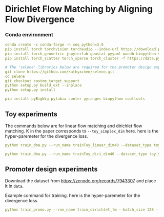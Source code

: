 # Dirichlet Flow Matching by Aligning Flow Divergence

### Conda environment
```yaml
conda create -c conda-forge -n seq python=3.9
pip install torch torchvision torchaudio --index-url https://download.pytorch.org/whl/cu113
pip install torch_geometric jupyterlab gpustat pyyaml wandb biopython spyrmsd einops biopandas plotly seaborn prody tqdm lightning imageio tmtools "fair-esm[esmfold]" e3nn
pip install torch_scatter torch_sparse torch_cluster -f https://data.pyg.org/whl/torch-2.1.0+cu113.htm

# The 'selene' libraries below are required for the promoter design experiments
git clone https://github.com/kathyxchen/selene.git
cd selene
git checkout custom_target_support
python setup.py build_ext --inplace
python setup.py install

pip install pyBigWig pytabix cooler pyranges biopython cooltools
```

## Toy experiments
The commands below are for linear flow matching and dirichlet flow matching. K in the paper corresponds to `--toy_simplex_dim` here. <LAMBDA> here is the hyper-paremeter for the divergence loss.
```yaml
python train_dna.py --run_name trainToy_linear_dim40 --dataset_type toy_sampled --limit_val_batches 1000 --toy_seq_len 4 --toy_simplex_dim 40 --toy_num_cls 1 --val_check_interval 5000 --batch_size 512 --print_freq 100 --wandb --model cnn --mode riemannian --prob_reg <LAMBDA>

python train_dna.py --run_name trainToy_diri_dim40 --dataset_type toy_sampled --limit_val_batches 1000 --toy_seq_len 4 --toy_simplex_dim 40 --toy_num_cls 1 --val_check_interval 5000 --batch_size 512 --print_freq 100 --wandb --model cnn --prob_reg <LAMBDA>

```

## Promoter design experiments

Download the dataset from https://zenodo.org/records/7943307 and place it in `data`.

Example command for training. <LAMBDA> here is the hyper-paremeter for the divergence loss.

```yaml
python train_promo.py --run_name train_dirichlet_fm --batch_size 128 --wandb --num_workers 4 --check_val_every_n_epoch 5 --num_integration_steps 100 --limit_val_batches 16 --prob_reg <LAMBDA>
```

